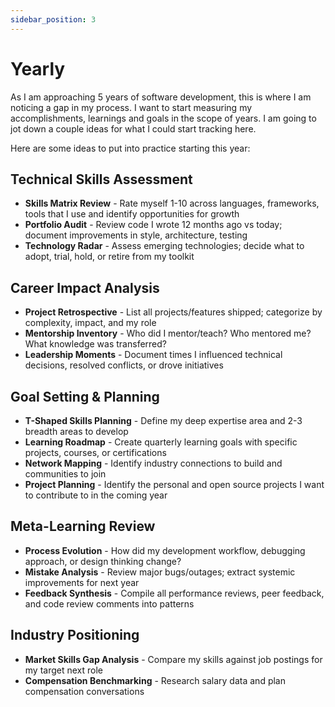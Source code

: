 ```yaml
---
sidebar_position: 3
---
```


# Yearly

As I am approaching 5 years of software development, this is where I am noticing a gap in my process. I want to start measuring my accomplishments, learnings and goals in the scope of years. I am going to jot down a couple ideas for what I could start tracking here.

Here are some ideas to put into practice starting this year:

## Technical Skills Assessment

- **Skills Matrix Review** - Rate myself 1-10 across languages, frameworks, tools that I use and identify opportunities for growth
- **Portfolio Audit** - Review code I wrote 12 months ago vs today; document improvements in style,
architecture, testing
- **Technology Radar** - Assess emerging technologies; decide what to adopt, trial, hold, or retire from
my toolkit

## Career Impact Analysis

- **Project Retrospective** - List all projects/features shipped; categorize by complexity, impact, and
my role
- **Mentorship Inventory** - Who did I mentor/teach? Who mentored me? What knowledge was transferred?
- **Leadership Moments** - Document times I influenced technical decisions, resolved conflicts, or drove
initiatives

## Goal Setting & Planning

- **T-Shaped Skills Planning** - Define my deep expertise area and 2-3 breadth areas to develop
- **Learning Roadmap** - Create quarterly learning goals with specific projects, courses, or certifications
- **Network Mapping** - Identify industry connections to build and communities to join
- **Project Planning** - Identify the personal and open source projects I want to contribute to in the coming year

## Meta-Learning Review

- **Process Evolution** - How did my development workflow, debugging approach, or design thinking change?
- **Mistake Analysis** - Review major bugs/outages; extract systemic improvements for next year
- **Feedback Synthesis** - Compile all performance reviews, peer feedback, and code review comments into
patterns

## Industry Positioning

- **Market Skills Gap Analysis** - Compare my skills against job postings for my target next role
- **Compensation Benchmarking** - Research salary data and plan compensation conversations